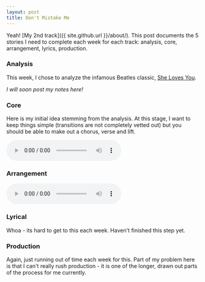 ```yaml
---
layout: post
title: Don't Mistake Me
---
```


Yeah! [My 2nd track]({{ site.github.url }}/about/). This post documents the 5 stories I need to complete each week for each track: analysis, core, arrangement, lyrics, production.

### Analysis

This week, I chose to analyze the infamous Beatles classic, [She Loves You](https://en.wikipedia.org/wiki/She_Loves_You).

_I will soon post my notes here!_

### Core

Here is my initial idea stemming from the analysis. At this stage, I want to keep things simple (transitions are not completely vetted out) but you should be able to make out a chorus, verse and lift.

<audio controls onPlay="pauseAudio('arr')" id="core">
  <source src="{{ site.github.url }}/weekly/audio/20170619-dontmistakeme.mp3" type="audio/mpeg">
	  Sorry, this browser does not support embedded audio.
  </source>
</audio>

### Arrangement

<audio controls onPlay="pauseAudio('core')" id="arr">
  <source src="{{ site.github.url }}/weekly/audio/20170619-dontmistakeme2.mp3" type="audio/mpeg">
	  Sorry, this browser does not support embedded audio.
  </source>
</audio>

### Lyrical

Whoa - its hard to get to this each week. Haven't finished this step yet.

### Production

Again, just running out of time each week for this. Part of my problem here is that I can't really rush production - it is one of the longer, drawn out parts of the process for me currently.

